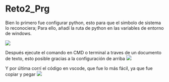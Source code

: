# Reto2_Prg
Bien lo primero fue configurar python, esto para que el simbolo de sistema lo reconociera; Para ello, añadí la ruta de python en las variables de entorno de windows.



![](https://i.postimg.cc/x8C3YXBk/Captura.jpg)


Después ejecute el comando en CMD o terminal a traves de un documento de texto, esto posible gracias a la configuración de arriba
![](https://postimg.cc/9w9kFbF2)

Y por última corrí el código en vscode, que fue lo más fácil, ya que fue copiar y pegar 
![](https://postimg.cc/qzRLLjdv)


